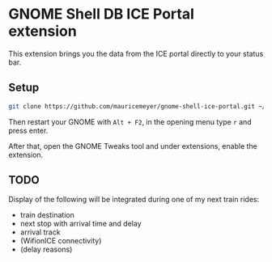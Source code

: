 # GNOME Shell DB ICE Portal extension

This extension brings you the data from the ICE portal directly to your status bar.

## Setup

```sh
git clone https://github.com/mauricemeyer/gnome-shell-ice-portal.git ~/.local/share/gnome-shell/extensions/db-ice-portal@mor.re
```

Then restart your GNOME with `Alt + F2`, in the opening menu type `r` and press enter.

After that, open the GNOME Tweaks tool and under extensions, enable the extension.

## TODO

Display of the following will be integrated during one of my next train rides:

* train destination
* next stop with arrival time and delay
* arrival track
* (WifionICE connectivity)
* (delay reasons)
